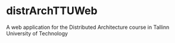 distrArchTTUWeb
===============

A web application for the Distributed Architecture course in Tallinn University of Technology